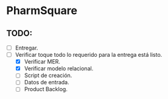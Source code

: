 # PharmSquare

## TODO:
- [ ] Entregar.
- [ ] Verificar toque todo lo requerido para la entrega está listo.
	- [x] Verificar MER.
	- [x] Verificar modelo relacional.
	- [ ] Script de creación.
	- [ ] Datos de entrada.
	- [ ] Product Backlog.
